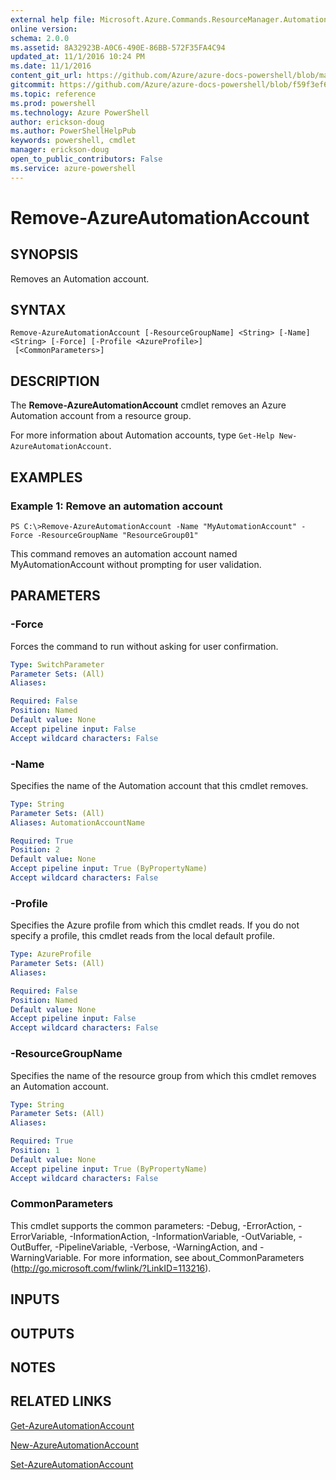 ```yaml
---
external help file: Microsoft.Azure.Commands.ResourceManager.Automation.dll-Help.xml
online version: 
schema: 2.0.0
ms.assetid: 8A32923B-A0C6-490E-86BB-572F35FA4C94
updated_at: 11/1/2016 10:24 PM
ms.date: 11/1/2016
content_git_url: https://github.com/Azure/azure-docs-powershell/blob/master/azureps-cmdlets-docs/ResourceManager/AzureRM.Automation/v0.9.8/Remove-AzureAutomationAccount.md
gitcommit: https://github.com/Azure/azure-docs-powershell/blob/f59f3ef60bc592383812213e69fd77ba950759ed/azureps-cmdlets-docs/ResourceManager/AzureRM.Automation/v0.9.8/Remove-AzureAutomationAccount.md
ms.topic: reference
ms.prod: powershell
ms.technology: Azure PowerShell
author: erickson-doug
ms.author: PowerShellHelpPub
keywords: powershell, cmdlet
manager: erickson-doug
open_to_public_contributors: False
ms.service: azure-powershell
---
```


# Remove-AzureAutomationAccount

## SYNOPSIS
Removes an Automation account.

## SYNTAX

```
Remove-AzureAutomationAccount [-ResourceGroupName] <String> [-Name] <String> [-Force] [-Profile <AzureProfile>]
 [<CommonParameters>]
```

## DESCRIPTION
The **Remove-AzureAutomationAccount** cmdlet removes an Azure Automation account from a resource group.

For more information about Automation accounts, type `Get-Help New-AzureAutomationAccount`.

## EXAMPLES

### Example 1: Remove an automation account
```
PS C:\>Remove-AzureAutomationAccount -Name "MyAutomationAccount" -Force -ResourceGroupName "ResourceGroup01"
```

This command removes an automation account named MyAutomationAccount without prompting for user validation.

## PARAMETERS

### -Force
Forces the command to run without asking for user confirmation.

```yaml
Type: SwitchParameter
Parameter Sets: (All)
Aliases: 

Required: False
Position: Named
Default value: None
Accept pipeline input: False
Accept wildcard characters: False
```

### -Name
Specifies the name of the Automation account that this cmdlet removes.

```yaml
Type: String
Parameter Sets: (All)
Aliases: AutomationAccountName

Required: True
Position: 2
Default value: None
Accept pipeline input: True (ByPropertyName)
Accept wildcard characters: False
```

### -Profile
Specifies the Azure profile from which this cmdlet reads.
If you do not specify a profile, this cmdlet reads from the local default profile.

```yaml
Type: AzureProfile
Parameter Sets: (All)
Aliases: 

Required: False
Position: Named
Default value: None
Accept pipeline input: False
Accept wildcard characters: False
```

### -ResourceGroupName
Specifies the name of the resource group from which this cmdlet removes an Automation account.

```yaml
Type: String
Parameter Sets: (All)
Aliases: 

Required: True
Position: 1
Default value: None
Accept pipeline input: True (ByPropertyName)
Accept wildcard characters: False
```

### CommonParameters
This cmdlet supports the common parameters: -Debug, -ErrorAction, -ErrorVariable, -InformationAction, -InformationVariable, -OutVariable, -OutBuffer, -PipelineVariable, -Verbose, -WarningAction, and -WarningVariable. For more information, see about_CommonParameters (http://go.microsoft.com/fwlink/?LinkID=113216).

## INPUTS

## OUTPUTS

## NOTES

## RELATED LINKS

[Get-AzureAutomationAccount](xref:ResourceManager/AzureRM.Automation/v0.9.8/Get-AzureAutomationAccount.md)

[New-AzureAutomationAccount](xref:ResourceManager/AzureRM.Automation/v0.9.8/New-AzureAutomationAccount.md)

[Set-AzureAutomationAccount](xref:ResourceManager/AzureRM.Automation/v0.9.8/Set-AzureAutomationAccount.md)


